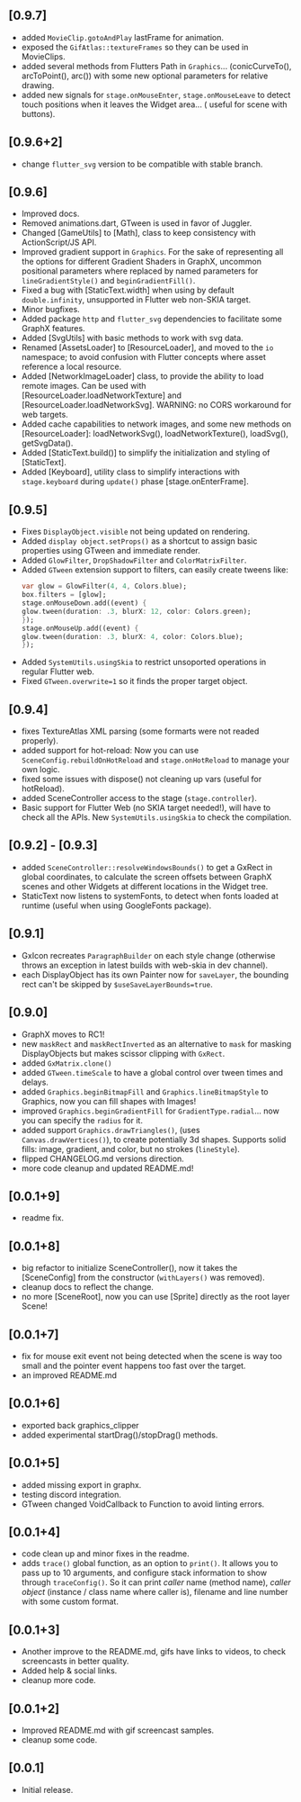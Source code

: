 ## [0.9.7]
- added `MovieClip.gotoAndPlay` lastFrame for animation.
- exposed the `GifAtlas::textureFrames` so they can be used in MovieClips.
- added several methods from Flutters Path in `Graphics`... (conicCurveTo(), arcToPoint(), arc()) with some new optional parameters for relative drawing.
- added new signals for `stage.onMouseEnter`, `stage.onMouseLeave` to detect touch positions when it leaves the Widget area... ( useful for scene with buttons).

## [0.9.6+2]
- change `flutter_svg` version to be compatible with stable branch.

## [0.9.6]
- Improved docs.
- Removed animations.dart, GTween is used in favor of Juggler.
- Changed [GameUtils] to [Math], class to keep consistency with ActionScript/JS API.
- Improved gradient support in `Graphics`. For the sake of representing all the options for different Gradient Shaders in GraphX, uncommon positional parameters where replaced by named parameters for `lineGradientStyle()` and `beginGradientFill()`.
- Fixed a bug with [StaticText.width] when using by default `double.infinity`, unsupported in Flutter web non-SKIA target.
- Minor bugfixes.
- Added package `http` and `flutter_svg` dependencies to facilitate some GraphX features.
- Added [SvgUtils] with basic methods to work with svg data.
- Renamed [AssetsLoader] to [ResourceLoader], and moved to the `io` namespace; to avoid confusion with Flutter concepts where asset reference a local resource.
- Added [NetworkImageLoader] class, to provide the ability to load remote images. Can be used with [ResourceLoader.loadNetworkTexture] and [ResourceLoader.loadNetworkSvg]. WARNING: no CORS workaround for web targets.
- Added cache capabilities to network images, and some new methods on [ResourceLoader]: loadNetworkSvg(), loadNetworkTexture(), loadSvg(), getSvgData().
- Added [StaticText.build()] to simplify the initialization and styling of [StaticText].
- Added [Keyboard], utility class to simplify interactions with `stage.keyboard` during `update()` phase [stage.onEnterFrame].


## [0.9.5]
- Fixes `DisplayObject.visible` not being updated on rendering.
- Added `display object.setProps()` as a shortcut to assign basic properties using GTween and immediate render.
- Added `GlowFilter`, `DropShadowFilter` and `ColorMatrixFilter`.
- Added `GTween` extension support to filters, can easily create tweens like:
  ```dart
  var glow = GlowFilter(4, 4, Colors.blue);
  box.filters = [glow];
  stage.onMouseDown.add((event) {
  glow.tween(duration: .3, blurX: 12, color: Colors.green);
  });
  stage.onMouseUp.add((event) {
  glow.tween(duration: .3, blurX: 4, color: Colors.blue);
  });
  ```
- Added `SystemUtils.usingSkia` to restrict unsoported operations in regular Flutter web.
- Fixed `GTween.overwrite=1` so it finds the proper target object.

## [0.9.4]
- fixes TextureAtlas XML parsing (some formarts were not readed properly).
- added support for hot-reload: Now you can use `SceneConfig.rebuildOnHotReload` and `stage.onHotReload` to manage your own logic.
- fixed some issues with dispose() not cleaning up vars (useful for hotReload).
- added SceneController access to the stage (`stage.controller`).
- Basic support for Flutter Web (no SKIA target needed!), will have to check all the APIs. New `SystemUtils.usingSkia` to check the compilation.

## [0.9.2] - [0.9.3]
- added `SceneController::resolveWindowsBounds()` to get a GxRect in global coordinates, to calculate the screen offsets between GraphX scenes and other Widgets at different locations in the Widget tree.
- StaticText now listens to systemFonts, to detect when fonts loaded at runtime (useful when using GoogleFonts package).

## [0.9.1]
- GxIcon recreates `ParagraphBuilder` on each style change (otherwise throws an exception in latest builds with web-skia in dev channel).
- each DisplayObject has its own Painter now for `saveLayer`, the bounding rect can't be skipped by `$useSaveLayerBounds=true`.

## [0.9.0]
- GraphX moves to RC1!
- new `maskRect` and `maskRectInverted` as an alternative to `mask` for masking DisplayObjects but makes scissor clipping with `GxRect`.
- added `GxMatrix.clone()`
- added `GTween.timeScale` to have a global control over tween times and delays.
- added `Graphics.beginBitmapFill` and `Graphics.lineBitmapStyle` to Graphics, now you can fill shapes with Images!
- improved `Graphics.beginGradientFill` for `GradientType.radial`... now you can specify the `radius` for it. 
- added support `Graphics.drawTriangles()`, (uses  `Canvas.drawVertices()`), to create potentially 3d shapes. Supports solid fills: image, gradient, and color, but no strokes (`lineStyle`).
- flipped CHANGELOG.md versions direction. 
- more code cleanup and updated README.md!

## [0.0.1+9]
- readme fix.
 
## [0.0.1+8]
- big refactor to initialize SceneController(), now it takes the [SceneConfig] from the constructor (`withLayers()` was removed).
- cleanup docs to reflect the change.
- no more [SceneRoot], now you can use [Sprite] directly as the root layer Scene!

## [0.0.1+7]
- fix for mouse exit event not being detected when the scene is way too small and the pointer event happens too fast over the target.
- an improved README.md

## [0.0.1+6]
- exported back graphics_clipper
- added experimental startDrag()/stopDrag() methods.

## [0.0.1+5]
- added missing export in graphx.
- testing discord integration.
- GTween changed VoidCallback to Function to avoid linting errors.

## [0.0.1+4]
- code clean up and minor fixes in the readme.
- adds `trace()` global function, as an option to `print()`. It allows you to pass up to 10 arguments, 
and configure stack information to show through `traceConfig()`. So it can print _caller_ name (method name), 
_caller object_ (instance / class name where caller is), filename and line number with some custom format.

## [0.0.1+3]
- Another improve to the README.md, gifs have links to videos, to check screencasts in better quality.
- Added help & social links.
- cleanup more code.

## [0.0.1+2]
- Improved README.md with gif screencast samples.
- cleanup some code.

## [0.0.1]	
- Initial release.
